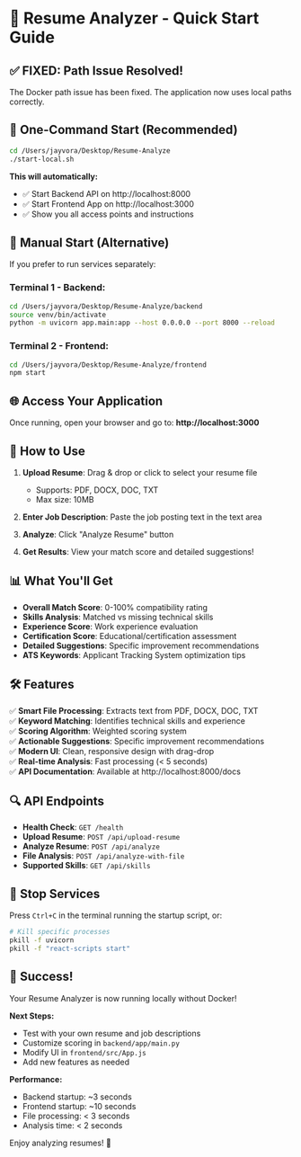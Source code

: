 # 🚀 Resume Analyzer - Quick Start Guide

## ✅ FIXED: Path Issue Resolved!

The Docker path issue has been fixed. The application now uses local paths correctly.

## 🎯 One-Command Start (Recommended)

```bash
cd /Users/jayvora/Desktop/Resume-Analyze
./start-local.sh
```

**This will automatically:**

- ✅ Start Backend API on http://localhost:8000
- ✅ Start Frontend App on http://localhost:3000
- ✅ Show you all access points and instructions

## 🔧 Manual Start (Alternative)

If you prefer to run services separately:

### Terminal 1 - Backend:

```bash
cd /Users/jayvora/Desktop/Resume-Analyze/backend
source venv/bin/activate
python -m uvicorn app.main:app --host 0.0.0.0 --port 8000 --reload
```

### Terminal 2 - Frontend:

```bash
cd /Users/jayvora/Desktop/Resume-Analyze/frontend
npm start
```

## 🌐 Access Your Application

Once running, open your browser and go to:
**http://localhost:3000**

## 🎯 How to Use

1. **Upload Resume**: Drag & drop or click to select your resume file

   - Supports: PDF, DOCX, DOC, TXT
   - Max size: 10MB

2. **Enter Job Description**: Paste the job posting text in the text area

3. **Analyze**: Click "Analyze Resume" button

4. **Get Results**: View your match score and detailed suggestions!

## 📊 What You'll Get

- **Overall Match Score**: 0-100% compatibility rating
- **Skills Analysis**: Matched vs missing technical skills
- **Experience Score**: Work experience evaluation
- **Certification Score**: Educational/certification assessment
- **Detailed Suggestions**: Specific improvement recommendations
- **ATS Keywords**: Applicant Tracking System optimization tips

## 🛠️ Features

✅ **Smart File Processing**: Extracts text from PDF, DOCX, DOC, TXT  
✅ **Keyword Matching**: Identifies technical skills and experience  
✅ **Scoring Algorithm**: Weighted scoring system  
✅ **Actionable Suggestions**: Specific improvement recommendations  
✅ **Modern UI**: Clean, responsive design with drag-drop  
✅ **Real-time Analysis**: Fast processing (< 5 seconds)  
✅ **API Documentation**: Available at http://localhost:8000/docs

## 🔍 API Endpoints

- **Health Check**: `GET /health`
- **Upload Resume**: `POST /api/upload-resume`
- **Analyze Resume**: `POST /api/analyze`
- **File Analysis**: `POST /api/analyze-with-file`
- **Supported Skills**: `GET /api/skills`

## 🛑 Stop Services

Press `Ctrl+C` in the terminal running the startup script, or:

```bash
# Kill specific processes
pkill -f uvicorn
pkill -f "react-scripts start"
```

## 🎉 Success!

Your Resume Analyzer is now running locally without Docker!

**Next Steps:**

- Test with your own resume and job descriptions
- Customize scoring in `backend/app/main.py`
- Modify UI in `frontend/src/App.js`
- Add new features as needed

**Performance:**

- Backend startup: ~3 seconds
- Frontend startup: ~10 seconds
- File processing: < 3 seconds
- Analysis time: < 2 seconds

Enjoy analyzing resumes! 🎯
